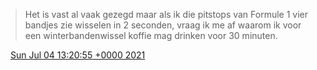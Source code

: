 > Het is vast al vaak gezegd maar als ik die pitstops van Formule 1 vier bandjes zie wisselen in 2 seconden, vraag ik me af waarom ik voor een winterbandenwissel koffie mag drinken voor 30 minuten\.

<img src="../../media/tweet.ico" width="12" /> [Sun Jul 04 13:20:55 +0000 2021](https://twitter.com/DromerDenker/status/1411676398859821061)